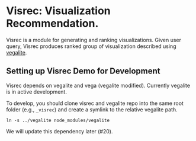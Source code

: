 Visrec: Visualization Recommendation.
=========

Visrec is a module for generating and ranking visualizations.
Given user query, Visrec produces ranked group of visualization described using [vegalite](http://github.com/uwdata/vegalite).


## Setting up Visrec Demo for Development

Visrec depends on vegalite and vega (vegalite modified).
Currently vegalite is in active development.

To develop, you should clone visrec and vegalite repo into the same root folder (e.g., `_visrec`)
and create a symlink to the relative vegalite path. 

```
ln -s ../vegalite node_modules/vegalite
```

We will update this dependency later (#20).

